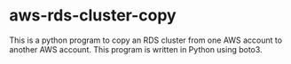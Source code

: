 # aws-rds-cluster-copy
This is a python program to copy an RDS cluster from one AWS account to another AWS account. This program is written in Python using boto3.
